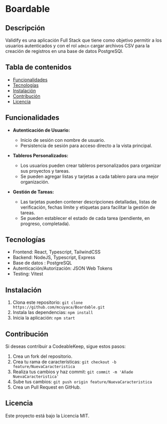 # Boardable

## Descripción

Validify es una aplicación Full Stack que tiene como objetivo permitir a los usuarios autenticados y con el rol `admin` cargar archivos CSV para la creación de registros en una base de datos PostgreSQl.

## Tabla de contenidos

- [Funcionalidades](#funcionalidades)
- [Tecnologías](#tecnologías)
- [Instalación](#instalación)
- [Contribución](#contribución)
- [Licencia](#licencia)

## Funcionalidades

- **Autenticación de Usuario:**
  - Inicio de sesión con nombre de usuario.
  - Persistencia de sesión para acceso directo a la vista principal.

- **Tableros Personalizados:**
  - Los usuarios pueden crear tableros personalizados para organizar sus proyectos y tareas.
  - Se pueden agregar listas y tarjetas a cada tablero para una mejor organización.

- **Gestión de Tareas:**
  - Las tarjetas pueden contener descripciones detalladas, listas de verificación, fechas límite y etiquetas para facilitar la gestión de tareas.
  - Se pueden establecer el estado de cada tarea (pendiente, en progreso, completada).

## Tecnologías

- Frontend: React, Typescript, TailwindCSS
- Backend: NodeJS, Typescript, Express
- Base de datos : PostgreSQL
- Autenticación/Autorización: JSON Web Tokens
- Testing: Vitest

## Instalación

1. Clona este repositorio: `git clone https://github.com/mcuyaca/Boardable.git`
2. Instala las dependencias: `npm install`
3. Inicia la aplicación: `npm start`

## Contribución

Si deseas contribuir a CodeableKeep, sigue estos pasos:

1. Crea un fork del repositorio.
2. Crea tu rama de características: `git checkout -b feature/NuevaCaracteristica`
3. Realiza tus cambios y haz commit: `git commit -m 'Añade NuevaCaracteristica'`
4. Sube tus cambios: `git push origin feature/NuevaCaracteristica`
5. Crea un Pull Request en GitHub.

## Licencia

Este proyecto está bajo la Licencia MIT.
